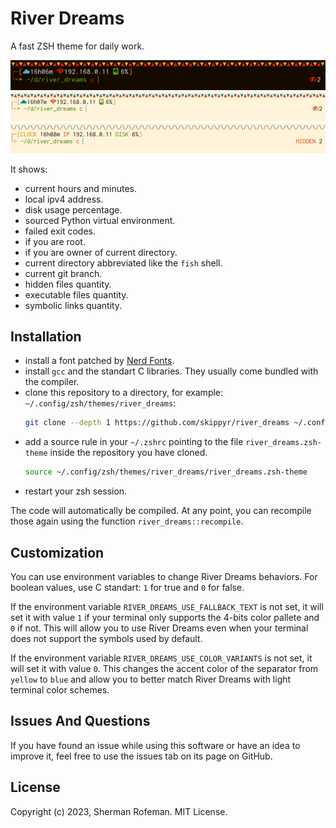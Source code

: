 # River Dreams

A fast ZSH theme for daily work.

![](images/image_0.png)
![](images/image_1.png)
![](images/image_2.png)

It shows:
  + current hours and minutes.
  + local ipv4 address.
  + disk usage percentage.
  + sourced Python virtual environment.
  + failed exit codes.
  + if you are root.
  + if you are owner of current directory.
  + current directory abbreviated like the `fish` shell.
  + current git branch.
  + hidden files quantity.
  + executable files quantity.
  + symbolic links quantity.


## Installation

  + install a font patched by [Nerd Fonts](https://github.com/ryanoasis/nerd-fonts).
  + install `gcc` and the standart C libraries. They usually come bundled with the compiler.
  + clone this repository to a directory, for example: `~/.config/zsh/themes/river_dreams`:
    ```bash
    git clone --depth 1 https://github.com/skippyr/river_dreams ~/.config/zsh/themes/river_dreams
    ```
  + add a source rule in your `~/.zshrc` pointing to the file `river_dreams.zsh-theme` inside the repository you have cloned.
    ```bash
    source ~/.config/zsh/themes/river_dreams/river_dreams.zsh-theme
    ```
  + restart your zsh session.

The code will automatically be compiled. At any point, you can recompile those
again using the function `river_dreams::recompile`.


## Customization

You can use environment variables to change River Dreams behaviors. For boolean values, use C standart: `1` for true and `0` for false.

If the environment variable `RIVER_DREAMS_USE_FALLBACK_TEXT` is not set, it will set it with value `1` if your terminal only supports the 4-bits color pallete and `0` if not. This will allow you to use River Dreams even when your terminal does not support the symbols used by default.

If the environment variable `RIVER_DREAMS_USE_COLOR_VARIANTS` is not set, it will set it with value `0`. This changes the accent color of the separator from `yellow` to `blue` and allow you to better match River Dreams with light terminal color schemes.


## Issues And Questions

If you have found an issue while using this software or have an idea to improve it, feel free to use the issues tab on its page on GitHub.


## License

Copyright (c) 2023, Sherman Rofeman. MIT License.
